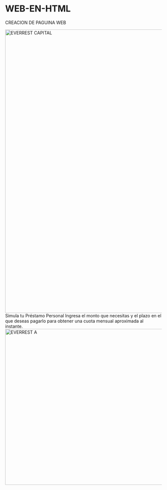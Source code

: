 # WEB-EN-HTML
CREACION DE PAGUINA WEB

<img width="1916" height="909" alt="EVERREST CAPITAL" src="https://github.com/user-attachments/assets/c23afa2c-c647-4350-b7e7-01a68cf82f30" />
Simula tu Préstamo Personal
Ingresa el monto que necesitas y el plazo en el que deseas pagarlo para obtener una cuota mensual aproximada al instante.

<img width="1108" height="500" alt="EVERREST A" src="https://github.com/user-attachments/assets/b7320bdb-5c5a-4da5-ae8d-dbaafa824da0" />
